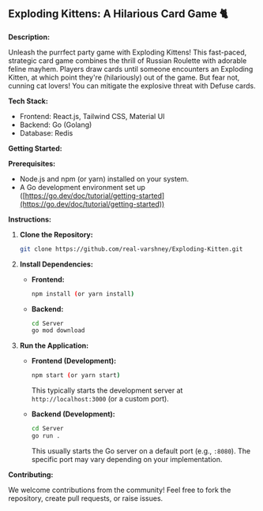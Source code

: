 ## Exploding Kittens: A Hilarious Card Game 🐈

**Description:**

Unleash the purrfect party game with Exploding Kittens! This fast-paced, strategic card game combines the thrill of Russian Roulette with adorable feline mayhem. Players draw cards until someone encounters an Exploding Kitten, at which point they're (hilariously) out of the game. But fear not, cunning cat lovers! You can mitigate the explosive threat with Defuse cards.

**Tech Stack:**

* Frontend: React.js, Tailwind CSS, Material UI
* Backend: Go (Golang)
* Database: Redis

**Getting Started:**

**Prerequisites:**

* Node.js and npm (or yarn) installed on your system.
* A Go development environment set up ([https://go.dev/doc/tutorial/getting-started](https://go.dev/doc/tutorial/getting-started))

**Instructions:**

1. **Clone the Repository:**

   ```bash
   git clone https://github.com/real-varshney/Exploding-Kitten.git

2. **Install Dependencies:**

   - **Frontend:**

     ```bash
     npm install (or yarn install)
     ```

   - **Backend:**

     ```bash
     cd Server
     go mod download
     ```

3. **Run the Application:**

   - **Frontend (Development):**

     ```bash
     npm start (or yarn start)
     ```
     
     This typically starts the development server at `http://localhost:3000` (or a custom port).

   - **Backend (Development):**

     ```bash
     cd Server
     go run .
     ```

     This usually starts the Go server on a default port (e.g., `:8080`). The specific port may vary depending on your implementation.

**Contributing:**

We welcome contributions from the community! Feel free to fork the repository, create pull requests, or raise issues.

